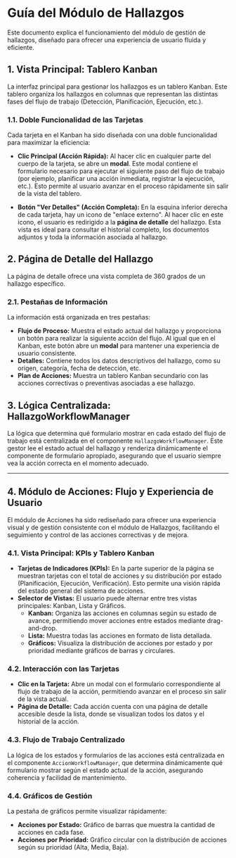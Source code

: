 # Guía del Módulo de Hallazgos

Este documento explica el funcionamiento del módulo de gestión de hallazgos, diseñado para ofrecer una experiencia de usuario fluida y eficiente.

## 1. Vista Principal: Tablero Kanban

La interfaz principal para gestionar los hallazgos es un tablero Kanban. Este tablero organiza los hallazgos en columnas que representan las distintas fases del flujo de trabajo (Detección, Planificación, Ejecución, etc.).

### 1.1. Doble Funcionalidad de las Tarjetas

Cada tarjeta en el Kanban ha sido diseñada con una doble funcionalidad para maximizar la eficiencia:

- **Clic Principal (Acción Rápida):** Al hacer clic en cualquier parte del cuerpo de la tarjeta, se abre un **modal**. Este modal contiene el formulario necesario para ejecutar el siguiente paso del flujo de trabajo (por ejemplo, planificar una acción inmediata, registrar la ejecución, etc.). Esto permite al usuario avanzar en el proceso rápidamente sin salir de la vista del tablero.

- **Botón "Ver Detalles" (Acción Completa):** En la esquina inferior derecha de cada tarjeta, hay un icono de "enlace externo". Al hacer clic en este icono, el usuario es redirigido a la **página de detalle** del hallazgo. Esta vista es ideal para consultar el historial completo, los documentos adjuntos y toda la información asociada al hallazgo.

## 2. Página de Detalle del Hallazgo

La página de detalle ofrece una vista completa de 360 grados de un hallazgo específico.

### 2.1. Pestañas de Información

La información está organizada en tres pestañas:

- **Flujo de Proceso:** Muestra el estado actual del hallazgo y proporciona un botón para realizar la siguiente acción del flujo. Al igual que en el Kanban, este botón abre un **modal** para mantener una experiencia de usuario consistente.
- **Detalles:** Contiene todos los datos descriptivos del hallazgo, como su origen, categoría, fecha de detección, etc.
- **Plan de Acciones:** Muestra un tablero Kanban secundario con las acciones correctivas o preventivas asociadas a ese hallazgo.

## 3. Lógica Centralizada: HallazgoWorkflowManager

La lógica que determina qué formulario mostrar en cada estado del flujo de trabajo está centralizada en el componente `HallazgoWorkflowManager`. Este gestor lee el estado actual del hallazgo y renderiza dinámicamente el componente de formulario apropiado, asegurando que el usuario siempre vea la acción correcta en el momento adecuado.

---

## 4. Módulo de Acciones: Flujo y Experiencia de Usuario

El módulo de Acciones ha sido rediseñado para ofrecer una experiencia visual y de gestión consistente con el módulo de Hallazgos, facilitando el seguimiento y control de las acciones correctivas y de mejora.

### 4.1. Vista Principal: KPIs y Tablero Kanban

- **Tarjetas de Indicadores (KPIs):** En la parte superior de la página se muestran tarjetas con el total de acciones y su distribución por estado (Planificación, Ejecución, Verificación). Esto permite una visión rápida del estado general del sistema de acciones.
- **Selector de Vistas:** El usuario puede alternar entre tres vistas principales: Kanban, Lista y Gráficos.
  - **Kanban:** Organiza las acciones en columnas según su estado de avance, permitiendo mover acciones entre estados mediante drag-and-drop.
  - **Lista:** Muestra todas las acciones en formato de lista detallada.
  - **Gráficos:** Visualiza la distribución de acciones por estado y por prioridad mediante gráficos de barras y circulares.

### 4.2. Interacción con las Tarjetas

- **Clic en la Tarjeta:** Abre un modal con el formulario correspondiente al flujo de trabajo de la acción, permitiendo avanzar en el proceso sin salir de la vista actual.
- **Página de Detalle:** Cada acción cuenta con una página de detalle accesible desde la lista, donde se visualizan todos los datos y el historial de la acción.

### 4.3. Flujo de Trabajo Centralizado

La lógica de los estados y formularios de las acciones está centralizada en el componente `AccionWorkflowManager`, que determina dinámicamente qué formulario mostrar según el estado actual de la acción, asegurando coherencia y facilidad de mantenimiento.

### 4.4. Gráficos de Gestión

La pestaña de gráficos permite visualizar rápidamente:
- **Acciones por Estado:** Gráfico de barras que muestra la cantidad de acciones en cada fase.
- **Acciones por Prioridad:** Gráfico circular con la distribución de acciones según su prioridad (Alta, Media, Baja).
